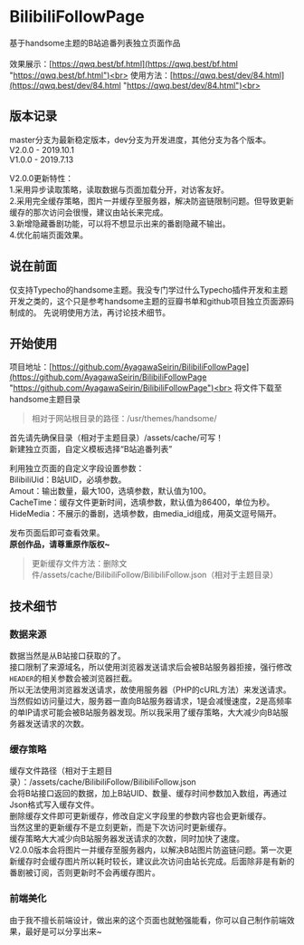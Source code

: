 # BilibiliFollowPage
基于handsome主题的B站追番列表独立页面作品<br>
<br>
效果展示：[https://qwq.best/bf.html](https://qwq.best/bf.html "https://qwq.best/bf.html")<br>
使用方法：[https://qwq.best/dev/84.html](https://qwq.best/dev/84.html "https://qwq.best/dev/84.html")<br>
## 版本记录
master分支为最新稳定版本，dev分支为开发进度，其他分支为各个版本。
V2.0.0 - 2019.10.1<br>
V1.0.0 - 2019.7.13<br>

V2.0.0更新特性：<br>
1.采用异步读取策略，读取数据与页面加载分开，对访客友好。<br>
2.采用完全缓存策略，图片一并缓存至服务器，解决防盗链限制问题。但导致更新缓存的那次访问会很慢，建议由站长来完成。<br>
3.新增隐藏番剧功能，可以将不想显示出来的番剧隐藏不输出。<br>
4.优化前端页面效果。<br>
## 说在前面
仅支持Typecho的handsome主题。我没专门学过什么Typecho插件开发和主题开发之类的，这个只是参考handsome主题的豆瓣书单和github项目独立页面源码制成的。
先说明使用方法，再讨论技术细节。<br>
## 开始使用
项目地址：[https://github.com/AyagawaSeirin/BilibiliFollowPage](https://github.com/AyagawaSeirin/BilibiliFollowPage "https://github.com/AyagawaSeirin/BilibiliFollowPage")<br>
将文件下载至handsome主题目录<br>
> 相对于网站根目录的路径：/usr/themes/handsome/


首先请先确保目录（相对于主题目录）/assets/cache/可写！<br>
新建独立页面，自定义模板选择“B站追番列表”<br>

利用独立页面的自定义字段设置参数：<br>
BilibiliUid：B站UID，必填参数。<br>
Amout：输出数量，最大100，选填参数，默认值为100。<br>
CacheTime：缓存文件更新时间，选填参数，默认值为86400，单位为秒。<br>
HideMedia：不展示的番剧，选填参数，由media_id组成，用英文逗号隔开。<br>

发布页面后即可查看效果。<br>
**原创作品，请尊重原作版权~**<br>
>更新缓存文件方法：删除文件/assets/cache/BilibiliFollow/BilibiliFollow.json（相对于主题目录）

## 技术细节
### 数据来源
数据当然是从B站接口获取的了。<br>
接口限制了来源域名，所以使用浏览器发送请求后会被B站服务器拒接，强行修改`HEADER`的相关参数会被浏览器拦截。<br>
所以无法使用浏览器发送请求，故使用服务器（PHP的cURL方法）来发送请求。<br>
当然假如访问量过大，服务器一直向B站服务器请求，1是会减慢速度，2是高频率的单IP请求可能会被B站服务器发现。所以我采用了缓存策略，大大减少向B站服务器发送请求的次数。<br>
### 缓存策略
缓存文件路径（相对于主题目录）：/assets/cache/BilibiliFollow/BilibiliFollow.json<br>
会将B站接口返回的数据，加上B站UID、数量、缓存时间参数加入数组，再通过Json格式写入缓存文件。<br>
删除缓存文件即可更新缓存，修改自定义字段里的参数内容也会更新缓存。<br>
当然这里的更新缓存不是立刻更新，而是下次访问时更新缓存。<br>
缓存策略大大减少向B站服务器发送请求的次数，同时加快了速度。<br>
V2.0.0版本会将图片一并缓存至服务器内，以解决B站图片防盗链问题。第一次更新缓存时会缓存图片所以耗时较长，建议此次访问由站长完成。后面除非是有新的番剧被订阅，否则更新时不会再缓存图片。<br>
### 前端美化
由于我不擅长前端设计，做出来的这个页面也就勉强能看，你可以自己制作前端效果，最好是可以分享出来~<br>